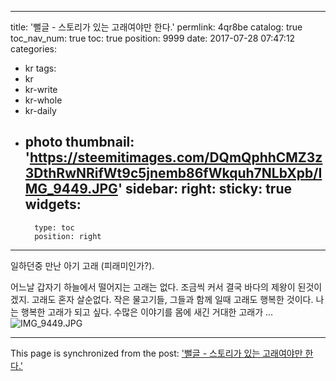 
---
title: '뻘글 - 스토리가 있는 고래여야만 한다.'
permlink: 4qr8be
catalog: true
toc_nav_num: true
toc: true
position: 9999
date: 2017-07-28 07:47:12
categories:
- kr
tags:
- kr
- kr-write
- kr-whole
- kr-daily
- photo
thumbnail: 'https://steemitimages.com/DQmQphhCMZ3z3DthRwNRifWt9c5jnemb86fWkquh7NLbXpb/IMG_9449.JPG'
sidebar:
    right:
        sticky: true
widgets:
    -
        type: toc
        position: right
---


일하던중 만난 아기 고래 (피래미인가?).

어느날 갑자기 하늘에서 떨어지는 고래는 없다. 
조금씩 커서 결국 바다의 제왕이 된것이겠지. 
고래도 혼자 살순없다. 
작은 물고기들, 그들과 함께 일때 
고래도 행복한 것이다. 
나는 행복한 고래가 되고 싶다. 
수많은 이야기를 몸에 새긴 거대한 고래가 ...
![IMG_9449.JPG](https://steemitimages.com/DQmQphhCMZ3z3DthRwNRifWt9c5jnemb86fWkquh7NLbXpb/IMG_9449.JPG)

- - -

This page is synchronized from the post: ['뻘글 - 스토리가 있는 고래여야만 한다.'](https://steemit.com/@kingbit/4qr8be)
